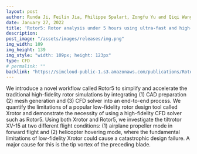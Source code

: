 ```yaml
---
layout: post
author: Runda Ji, Feilin Jia, Philippe Spalart, Zongfu Yu and Qiqi Wang
date: January 27, 2022
title: 'Rotor5: Rotor analysis under 5 hours using ultra-fast and high-fidelity CFD simulation and automatic meshing'
description: 
post_image: "/assets/images/releases/img.png"
img_width: 109
img_height: 139
img_style: "width: 109px; height: 123px"
type: CFD
# permalink: ""
backlink: "https://simcloud-public-1.s3.amazonaws.com/publications/Rotor5_arXiv.pdf?download=false"
---
```

We introduce a novel workflow called Rotor5 to simplify and accelerate the traditional high-fidelity rotor simulations by integrating (1) CAD preparation (2) mesh generation and (3) CFD solver into an end-to-end process. We quantify the limitations of a popular low-fidelity rotor design tool called Xrotor and demonstrate the necessity of using a high-fidelity CFD solver such as Rotor5. Using both Xrotor and Rotor5, we investigate the tiltrotor XV-15 at two different flight conditions: (1) airplane propeller mode in forward flight and (2) helicopter hovering mode, where the fundamental limitations of low-fidelity Xrotor could cause a catastrophic design failure. A major cause for this is the tip vortex of the preceding blade.
